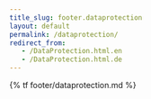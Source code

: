```yaml
---
title_slug: footer.dataprotection
layout: default
permalink: /dataprotection/
redirect_from:
   - /DataProtection.html.en
   - /DataProtection.html.de
---
```


{% tf footer/dataprotection.md %}
